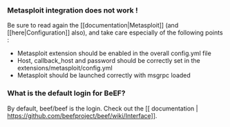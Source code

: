### Metasploit integration does not work !

Be sure to read again the [[documentation|Metasploit]] (and [[here|Configuration]] also), and take care especially of the following points :
* Metasploit extension should be enabled in the overall config.yml file
* Host, callback_host and password should be correctly set in the extensions/metasploit/config.yml
* Metasploit should be launched correctly with msgrpc loaded

### What is the default login for BeEF?
By default, beef/beef is the login. Check out the [[ documentation | https://github.com/beefproject/beef/wiki/Interface]].